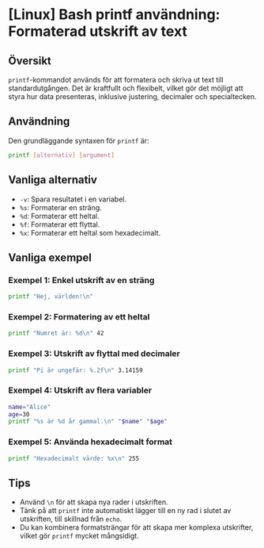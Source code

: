 # [Linux] Bash printf användning: Formaterad utskrift av text

## Översikt
`printf`-kommandot används för att formatera och skriva ut text till standardutgången. Det är kraftfullt och flexibelt, vilket gör det möjligt att styra hur data presenteras, inklusive justering, decimaler och specialtecken.

## Användning
Den grundläggande syntaxen för `printf` är:

```bash
printf [alternativ] [argument]
```

## Vanliga alternativ
- `-v`: Spara resultatet i en variabel.
- `%s`: Formaterar en sträng.
- `%d`: Formaterar ett heltal.
- `%f`: Formaterar ett flyttal.
- `%x`: Formaterar ett heltal som hexadecimalt.

## Vanliga exempel

### Exempel 1: Enkel utskrift av en sträng
```bash
printf "Hej, världen!\n"
```

### Exempel 2: Formatering av ett heltal
```bash
printf "Numret är: %d\n" 42
```

### Exempel 3: Utskrift av flyttal med decimaler
```bash
printf "Pi är ungefär: %.2f\n" 3.14159
```

### Exempel 4: Utskrift av flera variabler
```bash
name="Alice"
age=30
printf "%s är %d år gammal.\n" "$name" "$age"
```

### Exempel 5: Använda hexadecimalt format
```bash
printf "Hexadecimalt värde: %x\n" 255
```

## Tips
- Använd `\n` för att skapa nya rader i utskriften.
- Tänk på att `printf` inte automatiskt lägger till en ny rad i slutet av utskriften, till skillnad från `echo`.
- Du kan kombinera formatsträngar för att skapa mer komplexa utskrifter, vilket gör `printf` mycket mångsidigt.